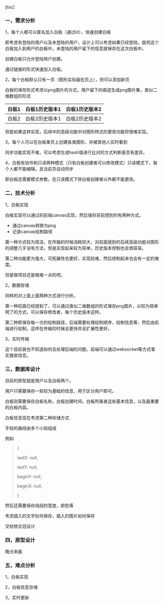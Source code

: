 [toc]

### 一，需求分析

1，每个人都可以匿名加入白板（通过id），快速创建白板

即考虑有登陆的用户以及未登陆的用户，设计上可以考虑如果已经登陆，就将这个白板加入到用户的白板中，未登陆的用户留下的信息就保存在这次白板中。

创建白板只允许登陆用户创建。

通过链接的形式快速加入白板。

2，每个白板默认只有一页（图形实际画在页上），但可以添加新页

白板的保存形式考虑以png图片的方式，用户留下的痕迹生成png图片集，类似二维数组的形式

| 白板1 | 白板1历史版本1 | 白板1历史版本2 |
| ----- | -------------- | -------------- |
| 白板2 | 白板2历史版本1 | 白板2历史版本2 |

但是如果这样实现，后续中的高级功能中对图形样式的更改功能将很难实现。

3，每个人可以在白板某页上创建各类图形，并被其他人实时看到

同步功能实现不难，可以考虑生成hash值进行比对的方式判断是否有差异。

4，白板有协作和只读两种模式（只有白板创建者可以修改模式）只读模式下，每个人都不能编辑，且当前页自动同步

即白板还需要模式参数，在只读模式下除白板创建者以外都不能更改。

### 二，技术分析

1，白板实现

白板实现可以通过的前端canvas实现，然后储存目前想到的有两种方式。

- 通过canvas转换为png
- 记录canvas绘制路径

第一种方式较为简洁，在传输的时候消耗较大，对前面提到的后续高级功能对图形的调整几乎没有方法，但是实现起来较为简单，历史版本控制也会很容易。

第二种功能更为强大，可拓展性也更好，实现较难，然后控制起来也会有一定的难度。

但是做项目还是做难一点的吧。

2，数据存储

同样的对上面上面两种方式进行分析。

第一种前面已经提到了，可以通过类似二维数组的形式保存png图片，以较为简单明了的方式，可以保存修改者，每个历史版本这样。

第二种即保存每一次的绘制路径，后端需要处理绘制顺序，绘制信息等，然后由前端进行绘制，这样在传输的时候会更快并且扩展性更好。

3，实时传输

这个目前我也不知道如何去处理后端的问题，前端可以通过websocket等方式事实接收信息。



### 三，数据库设计

目前的原型就是用户以及白板两个。

用户只需要保存一些较为基础的信息，用于区分用户即可。

白板则需要保存白板名称，白板创建时间，白板所属者这些基本信息，以及最重要的白板内容。

白板信息现在考虑第二种存储方式

手绘的曲线由多个小段组成

例如

> {
>
>   lastX: null,
>
>   lastY:  null,
>
>   beginY: null,
>
>   beginX: null,
>
> }

然后还需要保存线段的宽度，颜色等

考虑插入的文字如何保存，插入的图片如何保存

交给杨文冠设计

### 四，原型设计

晚点来画

### 五，难点分析

1，白板实现

2，白板信息存储

3，实时更新



